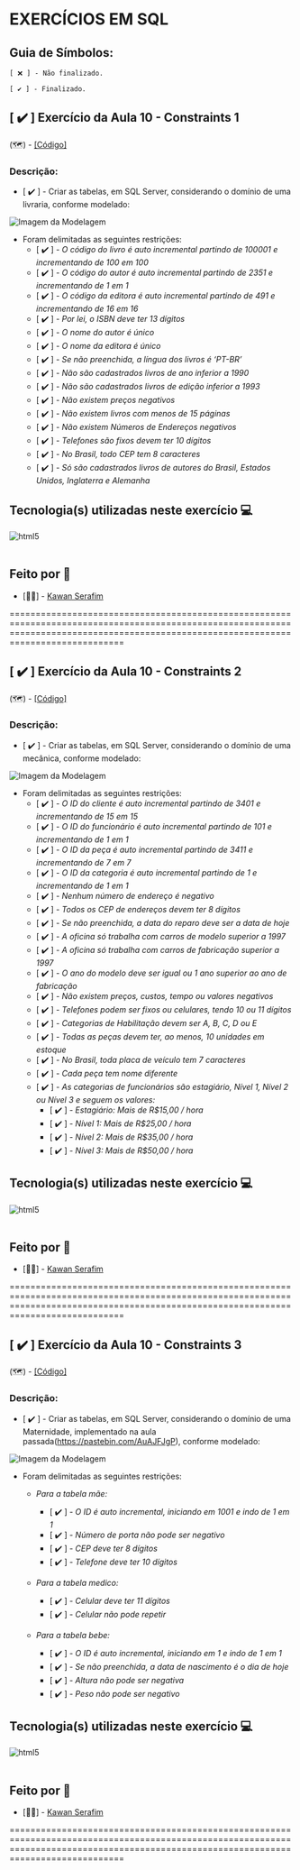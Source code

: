 # **EXERCÍCIOS EM SQL**

## Guia de Símbolos:

    [ ❌ ] - Não finalizado.

    [ ✔️ ] - Finalizado.

## [ ✔️ ] Exercício da Aula 10 - Constraints 1

(🗺️) - [[Código]]()

### Descrição:

- [ ✔️ ] - Criar as tabelas, em SQL Server, considerando o domínio de uma livraria, conforme modelado:

![Imagem da Modelagem](https://github.com/KawanSerafim/Banco_De_Dados/blob/main/SQL/Casa/Imagens/Imagem%20do%20WhatsApp%20de%202024-10-15%20à(s)%2019.04.15_0b81bcf8.jpg)

- Foram delimitadas as seguintes restrições:
  - [ ✔️ ] - *O código do livro é auto incremental partindo de 100001 e incrementando de 100 em 100*
  - [ ✔️ ] - *O código do autor é auto incremental partindo de 2351 e incrementando de 1 em 1*
  - [ ✔️ ] - *O código da editora é auto incremental partindo de 491 e incrementando de 16 em 16*
  - [ ✔️ ] - *Por lei, o ISBN deve ter 13 dígitos*
  - [ ✔️ ] - *O nome do autor é único*
  - [ ✔️ ] - *O nome da editora é único*
  - [ ✔️ ] - *Se não preenchida, a língua dos livros é ‘PT-BR’*
  - [ ✔️ ] - *Não são cadastrados livros de ano inferior a 1990*
  - [ ✔️ ] - *Não são cadastrados livros de edição inferior a 1993*
  - [ ✔️ ] - *Não existem preços negativos*
  - [ ✔️ ] - *Não existem livros com menos de 15 páginas*
  - [ ✔️ ] - *Não existem Números de Endereços negativos*
  - [ ✔️ ] - *Telefones são fixos devem ter 10 dígitos*
  - [ ✔️ ] - *No Brasil, todo CEP tem 8 caracteres*
  - [ ✔️ ] - *Só são cadastrados livros de autores do Brasil, Estados Unidos, Inglaterra e Alemanha*
 
## **Tecnologia(s) utilizadas neste exercício 💻**
<div style="display: inline_block">
    <img align="center" alt="html5" src="https://img.shields.io/badge/Microsoft_SQL_Server-CC2927?style=for-the-badge&logo=microsoft-sql-server&logoColor=white" />
</div><br/>

## **Feito por 👤**

- [👨‍💻] - [Kawan Serafim](https://github.com/KawanSerafim)

========================================================================================================================================================================================

## [ ✔️ ] Exercício da Aula 10 - Constraints 2

(🗺️) - [[Código]](https://github.com/KawanSerafim/Banco_De_Dados/blob/main/SQL/Casa/Aula10_Casa_Ex_Constraints2.sql)

### Descrição:

- [ ✔️ ] - Criar as tabelas, em SQL Server, considerando o domínio de uma mecânica, conforme modelado:

![Imagem da Modelagem](https://github.com/KawanSerafim/Banco_De_Dados/blob/main/SQL/imagens/Imagem%20do%20WhatsApp%20de%202024-10-15%20à(s)%2015.59.33_12ff2830.jpg)

- Foram delimitadas as seguintes restrições:
    - [ ✔️ ] - *O ID do cliente é auto incremental partindo de 3401 e incrementando de 15 em 15*
    - [ ✔️ ] - *O ID do funcionário é auto incremental partindo de 101 e incrementando de 1 em 1*
    - [ ✔️ ] - *O ID da peça é auto incremental partindo de 3411 e incrementando de 7 em 7*
    - [ ✔️ ] - *O ID da categoria é auto incremental partindo de 1 e incrementando de 1 em 1*
    - [ ✔️ ] - *Nenhum número de endereço é negativo*
    - [ ✔️ ] - *Todos os CEP de endereços devem ter 8 dígitos*
    - [ ✔️ ] - *Se não preenchida, a data do reparo deve ser a data de hoje*
    - [ ✔️ ] - *A oficina só trabalha com carros de modelo superior a 1997*
    - [ ✔️ ] - *A oficina só trabalha com carros de fabricação superior a 1997*
    - [ ✔️ ] - *O ano do modelo deve ser igual ou 1 ano superior ao ano de fabricação*
    - [ ✔️ ] - *Não existem preços, custos, tempo ou valores negativos*
    - [ ✔️ ] - *Telefones podem ser fixos ou celulares, tendo 10 ou 11 dígitos*
    - [ ✔️ ] - *Categorias de Habilitação devem ser A, B, C, D ou E*
    - [ ✔️ ] - *Todas as peças devem ter, ao menos, 10 unidades em estoque*
    - [ ✔️ ] - *No Brasil, toda placa de veículo tem 7 caracteres*
    - [ ✔️ ] - *Cada peça tem nome diferente*
    - [ ✔️ ] - *As categorias de funcionários são estagiário, Nível 1, Nível 2 ou Nível 3 e seguem os valores:*
        - [ ✔️ ] - *Estagiário: Mais de R$15,00 / hora*
        - [ ✔️ ] - *Nível 1: Mais de R$25,00 / hora*
        - [ ✔️ ] - *Nível 2: Mais de R$35,00 / hora*
        - [ ✔️ ] - *Nível 3: Mais de R$50,00 / hora*

## **Tecnologia(s) utilizadas neste exercício 💻**
<div style="display: inline_block">
    <img align="center" alt="html5" src="https://img.shields.io/badge/Microsoft_SQL_Server-CC2927?style=for-the-badge&logo=microsoft-sql-server&logoColor=white" />
</div><br/>

## **Feito por 👤**

- [👨‍💻] - [Kawan Serafim](https://github.com/KawanSerafim)

========================================================================================================================================================================================

## [ ✔️ ] Exercício da Aula 10 - Constraints 3

(🗺️) - [[Código]](https://github.com/KawanSerafim/Banco_De_Dados/blob/main/SQL/Casa/Aula10_Casa_Ex_Constraints3.sql)

### Descrição:

- [ ✔️ ] - Criar as tabelas, em SQL Server, considerando o domínio de uma Maternidade, implementado na aula passada(https://pastebin.com/AuAJFJgP), conforme modelado:

![Imagem da Modelagem](https://github.com/KawanSerafim/Banco_De_Dados/blob/main/SQL/imagens/Imagem%20do%20WhatsApp%20de%202024-10-15%20à(s)%2015.50.28_25733604.jpg)

- Foram delimitadas as seguintes restrições:

    - *Para a tabela mãe:*

        - [ ✔️ ] - *O ID é auto incremental, iniciando em 1001 e indo de 1 em 1*
        - [ ✔️ ] - *Número de porta não pode ser negativo*
        - [ ✔️ ] - *CEP deve ter 8 dígitos*
        - [ ✔️ ] - *Telefone deve ter 10 dígitos*

    - *Para a tabela medico:*

        - [ ✔️ ] - *Celular deve ter 11 dígitos*
        - [ ✔️ ] - *Celular não pode repetir*

    - *Para a tabela bebe:*

        - [ ✔️ ] - *O ID é auto incremental, iniciando em 1 e indo de 1 em 1*
        - [ ✔️ ] - *Se não preenchida, a data de nascimento é o dia de hoje*
        - [ ✔️ ] - *Altura não pode ser negativa*
        - [ ✔️ ] - *Peso não pode ser negativo*

## **Tecnologia(s) utilizadas neste exercício 💻**
<div style="display: inline_block">
    <img align="center" alt="html5" src="https://img.shields.io/badge/Microsoft_SQL_Server-CC2927?style=for-the-badge&logo=microsoft-sql-server&logoColor=white" />
</div><br/>

## **Feito por 👤**

- [👨‍💻] - [Kawan Serafim](https://github.com/KawanSerafim)

========================================================================================================================================================================================
